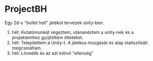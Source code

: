 # ProjectBH

Egy 2d-s "bullet hell" játékot tervezek unity-ben.

1. hét: Kutatómunkát végeztem, utánanéztem a unity-nek és a projektemhez gyűjtöttem ötleteket.
2. hét: Telepítettem a Unity-t. A játékos mozgását és alap statisztikáit megcsináltam.
3. hét: Lövedék és az azt kilövő "ellenség"
